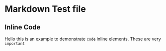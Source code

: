 
# Markdown Test file

## Inline Code

Hello this is an example to demonstrate `code` inline elements. These are very `important`
